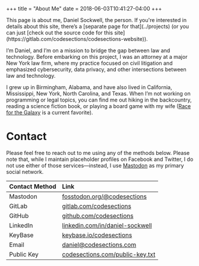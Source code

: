 +++
title = "About Me"
date = 2018-06-03T10:41:27-04:00
+++

<asside>
  This page is about me, Daniel Sockwell, the person.  If you're interested in
  details about this site, there’s a [separate page for
  that](../projects) (or you can just [check out the source code for this
  site](https://gitlab.com/codesections/codesections-website)).
</asside>

I’m Daniel, and I’m on a mission to bridge the gap between law and
technology.  Before embarking on this project, I  was an attorney at a major
New York law firm, where my practice focused on civil litigation and
emphasized cybersecurity, data privacy, and other intersections between law
and technology.

I grew up in Birmingham, Alabama, and have also lived in California,
Mississippi, New York, North Carolina, and Texas.  When I’m not working on
programming or legal topics, you can find me out hiking in the backcountry,
reading a science fiction book, or playing a board game with my wife ([Race for
the Galaxy](https://boardgamegeek.com/boardgame/28143/race-galaxy) is a 
current favorite).

# Contact 
Please feel free to reach out to me using any of the methods below.  Please
note that, while I maintain placeholder profiles on Facebook and Twitter, I do
not use either of those services—instead, I use
[Mastodon](https://joinmastodon.org/) as my primary social network.

| Contact Method | Link                          |
|:--------|:------------------------------------------------------------------|
| Mastodon| [fosstodon.org/@codesections](https://fosstodon.org/@codesections)|
| GitLab  | [gitlab.com/codesections](https://gitlab.com/codesections)        |
| GitHub  | [github.com/codesections](https://github.com/codesections)        |
| LinkedIn| [linkedin.com/in/daniel-sockwell](https://www.linkedin.com/in/daniel-sockwell) |
| KeyBase | [keybase.io/codesections](https://keybase.io/codesections)        |
| Email   | <daniel@codesections.com>                                         |
|Public Key| [codesections.com/public-key.txt](https://www.codesections.com/public-key.txt) |
